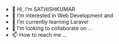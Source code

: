 
- 👋 Hi, I’m SATHISHKUMAR
- 👀 I’m interested in Web Development and 
- 🌱 I’m currently learning Laravel 
- 💞️ I’m looking to collaborate on ...
- 📫 How to reach me ...


<!---
SATHISHKUMAR-01/SATHISHKUMAR-01 is a ✨ special ✨ repository because its `README.md` (this file) appears on your GitHub profile.
You can click the Preview link to take a look at your changes.
--->
